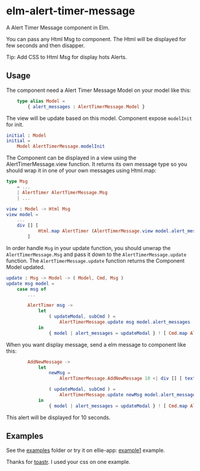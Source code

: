 # elm-alert-timer-message



A Alert Timer Message component in Elm.

You can pass any Html Msg to component. The Html will be displayed for few seconds and then disapper.

Tip: Add CSS to Html Msg for display hots Alerts.



## Usage

The component need a Alert Timer Message Model on your model like this:

```elm
    type alias Model =
        { alert_messages : AlertTimerMessage.Model }
```

The view will be update based on this model. Component expose `modelInit` for init.

```elm
initial : Model
initial =
    Model AlertTimerMessage.modelInit
```

The Component can be displayed in a view using the AlertTimerMessage.view function. It returns its own message type so you should wrap it in one of your own messages using Html.map:
```elm
type Msg
    = ...
    | AlertTimer AlertTimerMessage.Msg
    | ...
```
```elm
view : Model -> Html Msg
view model =
    ...
    div [] [
            Html.map AlertTimer (AlertTimerMessage.view model.alert_messages)
        ]
```
In order handle `Msg` in your update function, you should unwrap the `AlertTimerMessage.Msg` and pass it
down to the `AlertTimerMessage.update` function. The `AlertTimerMessage.update` function returns the Component Model updated.

```elm
update : Msg -> Model -> ( Model, Cmd, Msg )
update msg model =
    case msg of
        ...

        AlertTimer msg ->
            let
                ( updateModal, subCmd ) =
                    AlertTimerMessage.update msg model.alert_messages
            in
                { model | alert_messages = updateModal } ! [ Cmd.map AlertTimer subCmd ]


```

When you want display message, send a elm message to component like this:

```elm
        AddNewMessage ->
            let
                newMsg =
                    AlertTimerMessage.AddNewMessage 10 <| div [] [ text "MSG Teste" ]

                ( updateModal, subCmd ) =
                    AlertTimerMessage.update newMsg model.alert_messages
            in
                { model | alert_messages = updateModal } ! [ Cmd.map AlertTimer subCmd ]
```

This alert will be displayed for 10 seconds.


## Examples

See the [examples][examples] folder or try it on ellie-app: [example1] example.

[examples]: https://github.com/Bernardoow/elm-alert-timer-message/tree/master/examples
[example1]: https://ellie-app.com/D4qz7wC4Ywa1/0
[toastr]: https://github.com/CodeSeven/toastr

Thanks for [toastr]. I used your css on one example.
